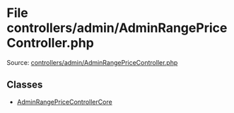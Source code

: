 File controllers/admin/AdminRangePriceController.php
=========

Source: [controllers/admin/AdminRangePriceController.php](https://github.com/PrestaShop/PrestaShop/blob/1.5.0.5/controllers/admin/AdminRangePriceController.php)


Classes
-------

* [AdminRangePriceControllerCore](class.AdminRangePriceControllerCore.md)

